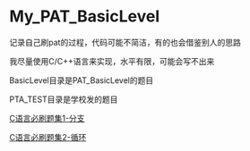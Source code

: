 # My_PAT_BasicLevel
记录自己刷pat的过程，代码可能不简洁，有的也会借鉴别人的思路

我尽量使用C/C++语言来实现，水平有限，可能会写不出来

BasicLevel目录是PAT_BasicLevel的题目

PTA_TEST目录是学校发的题目

[C语言必刷题集1-分支](./PTA_TEST/1)

[C语言必刷题集2-循环](./PTA_TEST/2)
